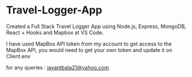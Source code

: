 # Travel-Logger-App
Created a Full Stack Travel Logger App using Node.js, Express, MongoDB, React + Hooks and Mapbox at VS Code.

I have used MapBox API token from my account to get access to the MapBox API, you would need to get your own token and update it on Client\.env

for any queries : jayantbala21@yahoo.com


